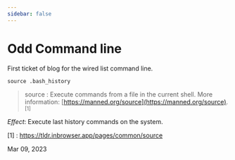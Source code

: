 ```yaml
---
sidebar: false
---
```


# Odd Command line

First ticket of blog for the wired list command line.

``source .bash_history``

> source : Execute commands from a file in the current shell. More information: [https://manned.org/source](https://manned.org/source). <sup>[1]</sup>

_Effect_: Execute last history commands on the system.

[1] : https://tldr.inbrowser.app/pages/common/source

Mar 09, 2023
